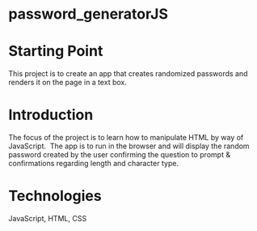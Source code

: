 # password_generatorJS

# Starting Point
This project is to create an app that creates randomized passwords and renders it on the page in a text box.

# Introduction
The focus of the project is to learn how to manipulate HTML by way of JavaScript.  The app is to run in the browser and will display the random password created by the user confirming the question to prompt & confirmations regarding length and character type.

# Technologies 
JavaScript, HTML, CSS

